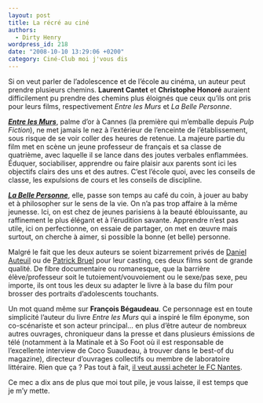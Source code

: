 ```yaml
---
layout: post
title: La récré au ciné
authors:
  - Dirty Henry
wordpress_id: 218
date: "2008-10-10 13:29:06 +0200"
category: Ciné-Club moi j'vous dis
---
```


Si on veut parler de l’adolescence et de l’école au cinéma, un auteur peut
prendre plusieurs chemins. **Laurent Cantet** et **Christophe Honoré** auraient
difficilement pu prendre des chemins plus éloignés que ceux qu’ils ont pris pour
leurs films, respectivement _Entre les Murs_ et _La Belle Personne_.

[**_Entre les Murs_**][4], palme d’or à Cannes (la première qui m’emballe depuis
_Pulp Fiction_), ne met jamais le nez à l’extérieur de l’enceinte de
l’établissement, sous risque de se voir coller des heures de retenue. La majeure
partie du film met en scène un jeune professeur de français et sa classe de
quatrième, avec laquelle il se lance dans des joutes verbales enflammées.
Éduquer, sociabiliser, apprendre ou faire plaisir aux parents sont ici les
objectifs clairs des uns et des autres. C’est l’école quoi, avec les conseils de
classe, les expulsions de cours et les conseils de discipline.

[**_La Belle Personne_**][5], elle, passe son temps au café du coin, à jouer au
baby et à philosopher sur le sens de la vie. On n’a pas trop affaire à la même
jeunesse. Ici, on est chez de jeunes parisiens à la beauté éblouissante, au
raffinement le plus élégant et à l’érudition savante. Apprendre n’est pas utile,
ici on perfectionne, on essaie de partager, on met en œuvre mais surtout, on
cherche à aimer, si possible la bonne (et belle) personne.

Malgré le fait que les deux auteurs se soient bizarrement privés de [Daniel
Auteuil][1] ou de [Patrick Bruel][2] pour leur casting, ces deux films sont de
grande qualité. De fibre documentaire ou romanesque, que la barrière
élève/professeur soit le tutoiement/vouvoiement ou le sexe/pas sexe, peu
importe, ils ont tous les deux su adapter le livre à la base du film pour
brosser des portraits d’adolescents touchants.

Un mot quand même sur **François Bégaudeau**. Ce personnage est en toute
simplicité l’auteur du livre _Entre les Murs_ qui a inspiré le film éponyme, son
co-scénariste et son acteur principal… en plus d’être auteur de nombreux autres
ouvrages, chroniqueur dans la presse et dans plusieurs émissions de télé
(notamment à la Matinale et à So Foot où il est responsable de l’excellente
interview de Coco Suaudeau, à trouver dans le best-of du magazine), directeur
d’ouvrages collectifs ou membre de laboratoire littéraire. Rien que ça ? Pas
tout à fait, [il veut aussi acheter le FC Nantes][3].

Ce mec a dix ans de plus que moi tout pile, je vous laisse, il est temps que je
m’y mette.

[1]: https://www.themoviedb.org/movie/60175-les-sous-dou-s "Les Sous-doués"
[2]: https://www.themoviedb.org/movie/57308-p-r-o-f-s "P.R.O.F.S"
[3]:
  https://www.lemonde.fr/sport/article/2008/10/07/francois-begaudeau-envisage-de-racheter-le-fc-nantes_1104189_3242.html
  "François Bégaudeau envisage de racheter le FC Nantes"
[4]: https://www.themoviedb.org/movie/8841-entre-les-murs "Entre les Murs"
[5]:
  https://www.themoviedb.org/movie/38846-la-belle-personne
  "La Belle Personne"
